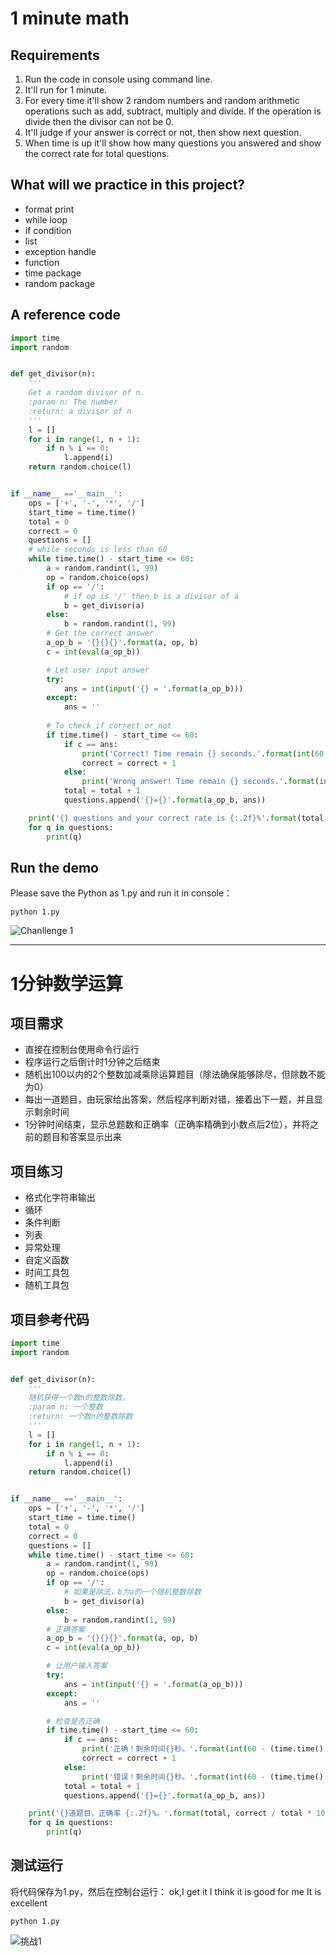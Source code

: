 # 1 minute math

## Requirements

1. Run the code in console using command line.
2. It'll run for 1 minute.
3. For every time it'll show 2 random numbers and random arithmetic operations such as add, subtract, multiply and divide. If the operation is divide then the divisor can not be 0.
4. It'll judge if your answer is correct or not, then show next question.
5. When time is up it'll show how many questions you answered and show the correct rate for total questions.

## What will we practice in this project?

- format print
- while loop
- if condition
- list
- exception handle
- function
- time package
- random package

## A reference code

```python
import time
import random


def get_divisor(n):
    '''
    Get a random divisor of n.
    :param n: The number
    :return: a divisor of n
    '''
    l = []
    for i in range(1, n + 1):
        if n % i == 0:
            l.append(i)
    return random.choice(l)


if __name__ =='__main__':
    ops = ['+', '-', '*', '/']
    start_time = time.time()
    total = 0
    correct = 0
    questions = []
    # while seconds is less than 60
    while time.time() - start_time <= 60:
        a = random.randint(1, 99)
        op = random.choice(ops)
        if op == '/':
            # if op is '/' then b is a divisor of a
            b = get_divisor(a)
        else:
            b = random.randint(1, 99)
        # Get the correct answer
        a_op_b = '{}{}{}'.format(a, op, b)
        c = int(eval(a_op_b))

        # Let user input answer
        try:
            ans = int(input('{} = '.format(a_op_b)))
        except:
            ans = ''
		
        # To check if correct or not
        if time.time() - start_time <= 60: 
            if c == ans:
                print('Correct! Time remain {} seconds.'.format(int(60 - (time.time() - start_time))))
                correct = correct + 1
            else:
                print('Wrong answer! Time remain {} seconds.'.format(int(60 - (time.time() - start_time))))
            total = total + 1
            questions.append('{}={}'.format(a_op_b, ans))

    print('{} questions and your correct rate is {:.2f}%'.format(total, correct / total * 100))
    for q in questions:
        print(q)

```

## Run the demo

Please save the Python as 1.py and run it in console：

```
python 1.py
```

![Chanllenge 1](images/challenge1_1.png)

----

# 1分钟数学运算

## 项目需求

- 直接在控制台使用命令行运行
- 程序运行之后倒计时1分钟之后结束
- 随机出100以内的2个整数加减乘除运算题目（除法确保能够除尽，但除数不能为0）
- 每出一道题目，由玩家给出答案，然后程序判断对错，接着出下一题，并且显示剩余时间
- 1分钟时间结束，显示总题数和正确率（正确率精确到小数点后2位），并将之前的题目和答案显示出来

## 项目练习

- 格式化字符串输出
- 循环
- 条件判断
- 列表
- 异常处理
- 自定义函数
- 时间工具包
- 随机工具包

## 项目参考代码

```python
import time
import random


def get_divisor(n):
    '''
    随机获得一个数n的整数除数。
    :param n: 一个整数
    :return: 一个数n的整数除数
    '''
    l = []
    for i in range(1, n + 1):
        if n % i == 0:
            l.append(i)
    return random.choice(l)


if __name__ =='__main__':
    ops = ['+', '-', '*', '/']
    start_time = time.time()
    total = 0
    correct = 0
    questions = []
    while time.time() - start_time <= 60:
        a = random.randint(1, 99)
        op = random.choice(ops)
        if op == '/':
            # 如果是除法，b为a的一个随机整数除数
            b = get_divisor(a)
        else:
            b = random.randint(1, 99)
        # 正确答案
        a_op_b = '{}{}{}'.format(a, op, b)
        c = int(eval(a_op_b))

        # 让用户输入答案
        try:
            ans = int(input('{} = '.format(a_op_b)))
        except:
            ans = ''

        # 检查是否正确
        if time.time() - start_time <= 60:
            if c == ans:
                print('正确！剩余时间{}秒。'.format(int(60 - (time.time() - start_time))))
                correct = correct + 1
            else:
                print('错误！剩余时间{}秒。'.format(int(60 - (time.time() - start_time))))
            total = total + 1
            questions.append('{}={}'.format(a_op_b, ans))

    print('{}道题目，正确率 {:.2f}%。'.format(total, correct / total * 100))
    for q in questions:
        print(q)

```

## 测试运行

将代码保存为1.py，然后在控制台运行：
ok,I get it
I think it is good for me 
It is excellent
```
python 1.py
```

![挑战1](images/challenge1_1.png)